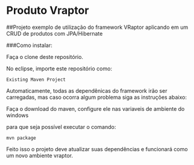 # Produto Vraptor

##Projeto exemplo de utilização do framework VRaptor aplicando em um CRUD de produtos com JPA/Hibernate


###Como instalar:

Faça o clone deste repositório.

No eclipse, importe este repositório como: 

`Existing Maven Project`

Automaticamente, todas as dependênicas do framework irão ser carregadas, mas caso ocorra algum problema siga as instruções abaixo:

Faça o download do maven, configure ele nas variaveis de ambiente do windows

para que seja possível executar o comando: 

`mvn package`

Feito isso o projeto deve atualizar suas dependências e funcionará como um novo ambiente vraptor.
